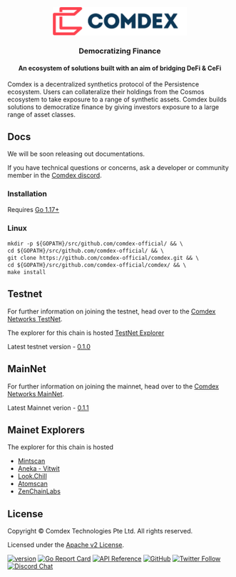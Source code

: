 <p align="center">
  <img src="./logo.svg" width="300">
</p>
<h3 align="center">Democratizing Finance </h3>

<div align="center">
<h4> An ecosystem of solutions built with an aim of bridging DeFi & CeFi </h4>
</div>

Comdex is a decentralized synthetics protocol of the Persistence ecosystem.
Users can collateralize their holdings from the Cosmos ecosystem to take exposure to a range of synthetic assets.
Comdex builds solutions to democratize finance by giving investors exposure to a large range of asset classes.

## Docs

We will be soon releasing out documentations.

If you have technical questions or concerns, ask a developer or community member in the [Comdex discord](https://discord.com/invite/7vjPvWKKMT).

### Installation

Requires [Go 1.17+](https://golang.org/dl/)

### Linux

```shell
mkdir -p ${GOPATH}/src/github.com/comdex-official/ && \
cd ${GOPATH}/src/github.com/comdex-official/ && \
git clone https://github.com/comdex-official/comdex.git && \
cd ${GOPATH}/src/github.com/comdex-official/comdex/ && \
make install
```

## Testnet

For further information on joining the testnet, head over to the 
[Comdex Networks TestNet](https://github.com/comdex-official/networks/tree/main/testnet).

The explorer for this chain is hosted [TestNet Explorer](https://comets-test.comdex.one/)

Latest testnet version - [0.1.0](https://github.com/comdex-official/comdex/releases/tag/v0.1.0)

## MainNet
For further information on joining the mainnet, head over to the
[Comdex Networks MainNet](https://github.com/comdex-official/networks/tree/main/mainnet).

Latest Mainnet verion - [0.1.1](https://github.com/comdex-official/comdex/releases/tag/v0.1.1)

## Mainet Explorers 
The explorer for this chain is hosted

* [Mintscan](https://www.mintscan.io/comdex/)
* [Aneka - Vitwit](https://comdex.aneka.io/)
* [Look.Chill](https://look.chillvalidation.com/comdex)
* [Atomscan](https://atomscan.com/comdex)
* [ZenChainLabs](https://comdex.zenscan.io/)

## License

Copyright © Comdex Technologies Pte Ltd. All rights reserved.

Licensed under the [Apache v2 License](LICENSE).

[![version](https://img.shields.io/github/tag/comdex-official/comdex.svg)](https://github.com/comdex-official/comdex/releases/latest)
[![Go Report Card](https://goreportcard.com/badge/github.com/comdex-official/comdex)](https://goreportcard.com/report/github.com/comdex-official/comdex)
[![API Reference](https://godoc.org/github.com/comdex-official/comdex?status.svg)](https://godoc.org/github.com/comdex-official/comdex)
[![GitHub](https://img.shields.io/github/license/comdex-official/comdex.svg)](https://github.com/comdex-official/comdex/blob/development/LICENSE)
[![Twitter Follow](https://img.shields.io/twitter/follow/ComdexOfficial?label=Follow&style=social)](https://twitter.com/ComdexOfficial)
[![Discord Chat](https://img.shields.io/badge/discord-chat-blue)](https://discord.com/invite/7vjPvWKKMT)
